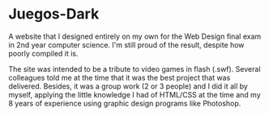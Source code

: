 # Juegos-Dark
A website that I designed entirely on my own for the Web Design final exam in 2nd year computer science.
I'm still proud of the result, despite how poorly compiled it is.

The site was intended to be a tribute to video games in flash (.swf). Several colleagues told me at the time that it was the best project that was delivered.
Besides, it was a group work (2 or 3 people) and I did it all by myself, applying the little knowledge I had of HTML/CSS at the time and my 8 years of experience
using graphic design programs like Photoshop.
